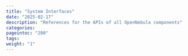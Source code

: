 ```yaml
---
title: "System Interfaces"
date: "2025-02-17"
description: "References for the APIs of all OpenNebula components"
categories:
pageintoc: "280"
tags:
weight: "1"
---
```


<!--# System Interfaces -->
